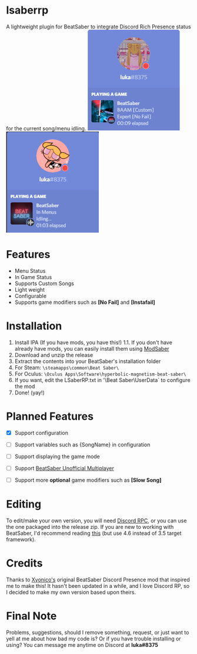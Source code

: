 # lsaberrp
A lightweight plugin for BeatSaber to integrate Discord Rich Presence status for the current song/menu idling.
![Preview Screenshot](https://raw.githubusercontent.com/lukasong/lsaberrp/master/imgs/LSaberRP%20In%20Game%202.png)
![Preview Screenshot](https://raw.githubusercontent.com/lukasong/lsaberrp/master/imgs/LSaberRP%20In%20Menu.png)


# Features
* Menu Status
* In Game Status
* Supports Custom Songs
* Light weight
* Configurable
* Supports game modifiers such as **[No Fail]** and **[Instafail]**
    
    
# Installation        
1. Install IPA (If you have mods, you have this!)
        1.1. If you don't have already have mods, you can easily install them using [ModSaber](https://www.modsaber.org/)
2. Download and unzip the release
3. Extract the contents into your BeatSaber's installation folder
4. For Steam: `\steamapps\common\Beat Saber\`
5. For Oculus: `\Oculus Apps\Software\hyperbolic-magnetism-beat-saber\`
6. If you want, edit the LSaberRP.txt in '\Beat Saber\UserData\` to configure the mod
7. Done! (yay!)
          
          
# Planned Features        
- [x] Support configuration
- [ ] Support variables such as {SongName} in configuration
- [ ] Support displaying the game mode
- [ ] Support [BeatSaber Unofficial Multiplayer](https://github.com/andruzzzhka/BeatSaberMultiplayer/releases)
- [ ] Support more **optional** game modifiers such as **[Slow Song]**
          
       
# Editing
To edit/make your own version, you will need [Discord RPC](https://github.com/discordapp/discord-rpc/releases), or you can use the one packaged into the release zip. If you are new to working with BeatSaber, I'd recommend reading [this](https://pastebin.com/raw/Md5VLALp) (but use 4.6 instead of 3.5 target framework).


# Credits
Thanks to [Xyonico's](https://github.com/xyonico/BeatSaberDiscordPresence) original BeatSaber Discord Presence mod that inspired me to make this! It hasn't been updated in a while, and I love Discord RP, so I decided to make my own version based upon theirs.


# Final Note
Problems, suggestions, should I remove something, request, or just want to yell at me about how bad my code is? Or if you have trouble installing or using? You can message me anytime on Discord at **luka#8375**

